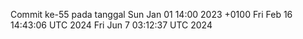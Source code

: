 Commit ke-55 pada tanggal Sun Jan 01 14:00 2023 +0100
Fri Feb 16 14:43:06 UTC 2024
Fri Jun  7 03:12:37 UTC 2024
